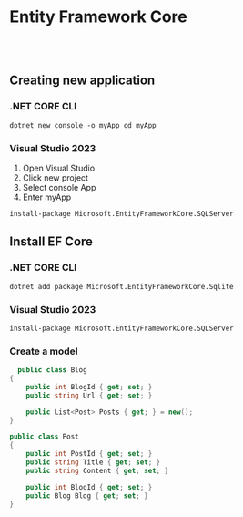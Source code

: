 


# Entity Framework Core
<br><br>



## Creating new application
### .NET CORE CLI
``
dotnet new console -o myApp
cd myApp
``
### Visual Studio 2023
1) Open Visual Studio
2) Click new project
3) Select console App
4) Enter myApp

``
install-package Microsoft.EntityFrameworkCore.SQLServer
``




## Install EF Core
### .NET CORE CLI
``
dotnet add package Microsoft.EntityFrameworkCore.Sqlite
``
### Visual Studio 2023
``
install-package Microsoft.EntityFrameworkCore.SQLServer
``

### Create a model

```csharp
  public class Blog
{
    public int BlogId { get; set; }
    public string Url { get; set; }

    public List<Post> Posts { get; } = new();
}

public class Post
{
    public int PostId { get; set; }
    public string Title { get; set; }
    public string Content { get; set; }

    public int BlogId { get; set; }
    public Blog Blog { get; set; }
}

```

